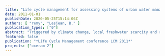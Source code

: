 ```yaml
---
title: "Life cycle management for assessing systems of urban water management: Case studies and methodological gaps"
date: 2011-01-01
publishDate: 2020-05-25T15:14:06Z
authors: [ "remy", "Lesjean, B." ]
publication_types: ["0"]
abstract: "Triggered by climate change, local freshwater scarcity and rising public awareness towards ecological issues, environmental aspects are becoming key decision criteria for planning of urban water management infrastructure. Simultaneously, the implementation of measures according to the EU Water  Framework Directive requires huge investments in the coming years for both upgrading of existing infrastructure and the construction of sewer networks or treatment plants. Among existing tools for environmental impact assessment, LCA offers the most accepted and comprehensive method to support decision makers with information on the environmental profile of new investments or upgrading of existing infrastructure. This paper describes on-going case studies using LCA for systems of urban water management and raises potential difficulties while applying LCA in the water sector."
featured: false
publication: "*Life Cycle Management conference LCM 2011*"
projects: ["oxeram-2"]
---
```


